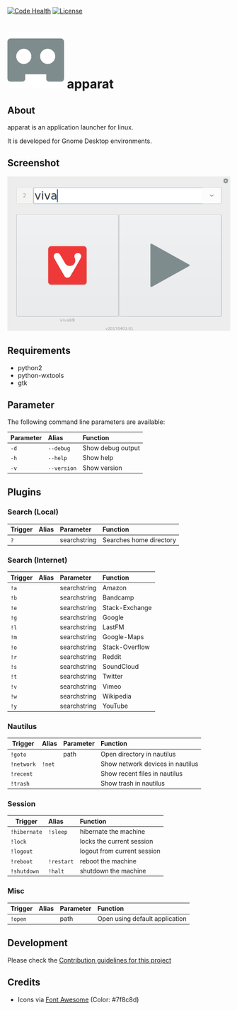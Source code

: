 [![Code Health](https://landscape.io/github/yafp/apparat/master/landscape.svg?style=flat)](https://landscape.io/github/yafp/apparat/master)
[![License](https://img.shields.io/badge/license-GPL3-brightgreen.svg)](LICENSE)


![logo](https://raw.githubusercontent.com/yafp/apparat/master/src/gfx/core/bt_appIcon_128.png)
apparat
==========

## About
apparat is an application launcher for linux.

It is developed for Gnome Desktop environments.

## Screenshot
![screenshot](https://raw.githubusercontent.com/yafp/apparat/master/docs/screenshot_ui.png)

## Requirements
- python2
- python-wxtools
- gtk

## Parameter
The following command line parameters are available:

| Parameter     | Alias          | Function            |
| ------------- |:---------------| :-------------------|
| ```-d```      | ```--debug```  | Show debug output   |
| ```-h```      | ```--help```   | Show help           |
| ```-v```      | ```--version```| Show version        |


## Plugins
### Search (Local)

| Trigger       | Alias         | Parameter      | Function                |
| ------------- |:--------------| :--------------|:----------------------- |
| ```?```       |               | searchstring   | Searches home directory |

### Search (Internet)

| Trigger       | Alias         | Parameter      | Function       |
| ------------- |:--------------| :--------------|:-------------- |
| ```!a```      |               | searchstring   | Amazon         |
| ```!b```      |               | searchstring   | Bandcamp       |
| ```!e```      |               | searchstring   | Stack-Exchange |
| ```!g```      |               | searchstring   | Google         |
| ```!l```      |               | searchstring   | LastFM         |
| ```!m```      |               | searchstring   | Google-Maps    |
| ```!o```      |               | searchstring   | Stack-Overflow |
| ```!r```      |               | searchstring   | Reddit         |
| ```!s```      |               | searchstring   | SoundCloud     |
| ```!t```      |               | searchstring   | Twitter        |
| ```!v```      |               | searchstring   | Vimeo          |
| ```!w```      |               | searchstring   | Wikipedia      |
| ```!y```      |               | searchstring   | YouTube        |


### Nautilus

| Trigger        | Alias          | Parameter           | Function                         |
| -------------- |:-------------- | :-------------------|:---------------------------------|
| ```!goto```    |                | path                | Open directory in nautilus       |
| ```!network``` | ```!net```     |                     | Show network devices in nautilus |
| ```!recent```  |                |                     | Show recent files in nautilus    |
| ```!trash```   |                |                     | Show trash in nautilus           |


### Session

| Trigger          | Alias          | Function                    |
| ---------------- |:-------------- | :---------------------------|
| ```!hibernate``` | ```!sleep```   | hibernate the machine       |
| ```!lock```      |                | locks the current session   |
| ```!logout```    |                | logout from current session |
| ```!reboot```    | ```!restart``` | reboot the machine          |
| ```!shutdown```  | ```!halt```    | shutdown the machine        |


### Misc

| Trigger        | Alias          | Parameter           | Function                         |
| -------------- |:-------------- | :-------------------|:---------------------------------|
| ```!open```    |                | path                | Open using default application   |


## Development
Please check the [Contribution guidelines for this project](.github/CONTRIBUTING.md)


## Credits
* Icons via [Font Awesome](http://fontawesome.io) (Color: #7f8c8d)

